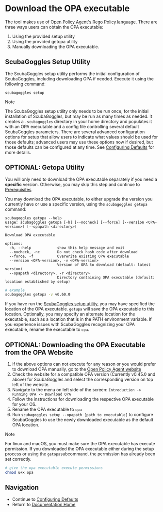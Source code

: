 # Download the OPA executable

The tool makes use of [Open Policy Agent's Rego Policy language](https://www.openpolicyagent.org/docs/latest/policy-language/). There
are three ways users can obtain the OPA executable:

1. Using the provided setup utility
2. Using the provided getopa utility
3. Manually downloading the OPA executable.

## ScubaGoggles Setup Utility

The ScubaGoggles setup utility performs the initial configuration of ScubaGoggles,
including downloading OPA if needed. Execute it using the following command:

```shell
scubagoggles setup
```

> [!NOTE]
> The ScubaGoggles setup utility only needs to be run once, for the initial installation of ScubaGoggles, but may be run as many times as needed.
> It creates a `.scubagoggles` directory in your home directory and
> populates it with an OPA executable and a config file controlling several default ScubaGoggles parameters.
> There are several advanced configuration options for setup that allow users to indicate what values should be used for those defaults;
> advanced users may use these options now if desired, but those defaults can be configured at any time.
> See [Configuring Defaults](../installation/Defaults.md) for more details.

## OPTIONAL: Getopa Utility

You will only
need to download the OPA executable separately if you need a **specific**
version.  Otherwise, you may skip this step and continue to
[Prerequisites](../prerequisites/Prerequisites.md).

You may download the OPA executable, to either upgrade the version you
currently have or use a specific version, using the `scubagoggles getopa`
command:

```
scubagoggles getopa --help
usage: scubagoggles getopa [-h] [--nocheck] [--force] [--version <OPA-version>] [--opapath <directory>]

Download OPA executable

options:
  -h, --help            show this help message and exit
  --nocheck, -nc        Do not check hash code after download
  --force, -f           Overwrite existing OPA executable
  --version <OPA-version>, -v <OPA-version>
                        Version of OPA to download (default: latest version)
  --opapath <directory>, -r <directory>
                        Directory containing OPA executable (default: location established by setup)
```

```bash
# example
scubagoggles getopa -v v0.60.0
```

If you have run the [ScubaGoggles setup utility](DownloadAndInstall.md#ScubaGoggles-Setup-Utility),
you may have specified the location of the OPA executable. `getupa` will save the OPA executable to this location.  Optionally, you may specify an alternate location for the executable, such as a location that is in the PATH environment variable. If you experience issues with ScubaGoggles recognizing your OPA executable, rename the executable to `opa`.

## OPTIONAL: Downloading the OPA Executable from the OPA Website

1. If the above options can not execute for any reason or you would prefer to
   download OPA manually, go to the [Open Policy Agent website](https://www.openpolicyagent.org/docs/latest/#running-opa)
2. Check the website for a compatible OPA version (Currently v0.45.0 and above)
   for ScubaGoggles and select the corresponding version on top left of the
   website.
3. Navigate to the menu on left side of the screen:
   `Introduction -> Running OPA -> Download OPA`
4. Follow the instructions for downloading the respective OPA executable for
   your OS.
5. Rename the OPA executable to `opa`
6. Run `scubagoggles setup --opapath [path to executable]` to configure ScubaGoggles to use the newly downloaded executable as the default OPA location.

> [!NOTE]
> For linux and macOS, you must make sure the OPA executable has execute
> permission.  If you downloaded the OPA executable either during the setup
> process or using the `getopa`subcommand, the permission has already been set
> correctly.

```bash
# give the opa executable execute permissions
chmod u+x opa
```

## Navigation

- Continue to [Configuring Defaults](../installation/Defaults.md)
- Return to [Documentation Home](/README.md)
